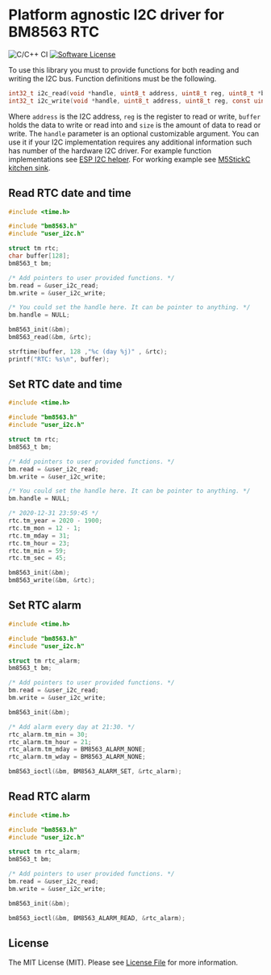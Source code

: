 # Platform agnostic I2C driver for BM8563 RTC

![C/C++ CI](https://github.com/tuupola/bm8563/workflows/C/C++%20CI/badge.svg)
[![Software License](https://img.shields.io/badge/license-MIT-brightgreen.svg?style=flat-square)](LICENSE.md)

To use this library you must to provide functions for both reading and writing the I2C bus. Function definitions must be the following.

```c
int32_t i2c_read(void *handle, uint8_t address, uint8_t reg, uint8_t *buffer, uint16_t size);
int32_t i2c_write(void *handle, uint8_t address, uint8_t reg, const uint8_t *buffer, uint16_t size);
```

Where `address` is the I2C address, `reg` is the register to read or write, `buffer` holds the data to write or read into and `size` is the amount of data to read or write. The `handle` parameter is an optional customizable argument. You can use it if your I2C implementation requires any additional information such has number of the hardware I2C driver. For example function implementations see [ESP I2C helper](https://github.com/tuupola/esp_i2c_helper). For working example see [M5StickC kitchen sink](https://github.com/tuupola/esp_m5stick).

## Read RTC date and time

```c
#include <time.h>

#include "bm8563.h"
#include "user_i2c.h"

struct tm rtc;
char buffer[128];
bm8563_t bm;

/* Add pointers to user provided functions. */
bm.read = &user_i2c_read;
bm.write = &user_i2c_write;

/* You could set the handle here. It can be pointer to anything. */
bm.handle = NULL;

bm8563_init(&bm);
bm8563_read(&bm, &rtc);

strftime(buffer, 128 ,"%c (day %j)" , &rtc);
printf("RTC: %s\n", buffer);

```

## Set RTC date and time

```c
#include <time.h>

#include "bm8563.h"
#include "user_i2c.h"

struct tm rtc;
bm8563_t bm;

/* Add pointers to user provided functions. */
bm.read = &user_i2c_read;
bm.write = &user_i2c_write;

/* You could set the handle here. It can be pointer to anything. */
bm.handle = NULL;

/* 2020-12-31 23:59:45 */
rtc.tm_year = 2020 - 1900;
rtc.tm_mon = 12 - 1;
rtc.tm_mday = 31;
rtc.tm_hour = 23;
rtc.tm_min = 59;
rtc.tm_sec = 45;

bm8563_init(&bm);
bm8563_write(&bm, &rtc);
```

## Set RTC alarm

```c
#include <time.h>

#include "bm8563.h"
#include "user_i2c.h"

struct tm rtc_alarm;
bm8563_t bm;

/* Add pointers to user provided functions. */
bm.read = &user_i2c_read;
bm.write = &user_i2c_write;

bm8563_init(&bm);

/* Add alarm every day at 21:30. */
rtc_alarm.tm_min = 30;
rtc_alarm.tm_hour = 21;
rtc_alarm.tm_mday = BM8563_ALARM_NONE;
rtc_alarm.tm_wday = BM8563_ALARM_NONE;

bm8563_ioctl(&bm, BM8563_ALARM_SET, &rtc_alarm);
```

## Read RTC alarm

```c
#include <time.h>

#include "bm8563.h"
#include "user_i2c.h"

struct tm rtc_alarm;
bm8563_t bm;

/* Add pointers to user provided functions. */
bm.read = &user_i2c_read;
bm.write = &user_i2c_write;

bm8563_init(&bm);

bm8563_ioctl(&bm, BM8563_ALARM_READ, &rtc_alarm);
```

## License

The MIT License (MIT). Please see [License File](LICENSE.txt) for more information.